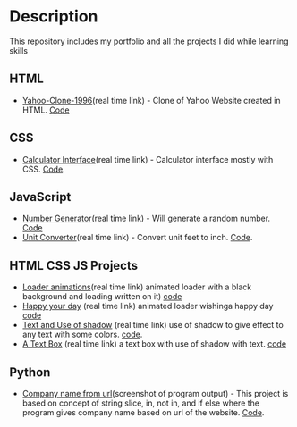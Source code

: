 # Description
This repository includes my portfolio and all the projects I did while learning skills


## HTML
- [Yahoo-Clone-1996](https://rohini-ranjanr.github.io/yahoo-clone-1996/yahoo_home.html)(real time link) - Clone of Yahoo Website created in HTML. [Code](https://github.com/rohini-ranjanR/rohini-ranjanR.github.io/blob/main/yahoo-clone-1996/yahoo_home.html)


## CSS
- [Calculator Interface](https://rohini-ranjanr.github.io/CSS%20Projects/calculator/home.html)(real time link) - Calculator interface mostly with CSS. [Code](https://github.com/rohini-ranjanR/rohini-ranjanR.github.io/tree/main/CSS%20Projects/calculator).


## JavaScript
- [Number Generator](https://rohini-ranjanr.github.io/Javascript%20Project/number%20generator/home.html)(real time link) - Will generate a random number. [Code](https://github.com/rohini-ranjanR/rohini-ranjanR.github.io/blob/main/Javascript%20Project/number%20generator/home.html)
- [Unit Converter](https://rohini-ranjanr.github.io/Javascript%20Project/unit%20converter/home.html)(real time link) - Convert unit feet to inch. [Code](https://github.com/rohini-ranjanR/rohini-ranjanR.github.io/tree/main/Javascript%20Project/unit%20converter).


## HTML CSS JS Projects 

- [Loader animations](https://rohini-ranjanr.github.io/HTML%20CSS%20Js%20projects/animations/loading.animation/loading.a/loading.html)(real time link) animated loader with a black background and loading written on it) [code](https://github.com/rohini-ranjanR/rohini-ranjanR.github.io/tree/main/HTML%20CSS%20Js%20projects/animations/loading.animation/loading.html)
- [Happy your day](https://rohini-ranjanr.github.io/HTML%20CSS%20Js%20projects/animations/loading.animation/loader/loader.html) (real time link) animated loader wishinga happy day [code](https://github.com/rohini-ranjanR/rohini-ranjanR.github.io/tree/main/HTML%20CSS%20Js%20projects/projects/animations/loading.animation/loader/loader.html)
- [Text and Use of shadow](https://rohini-ranjanr.github.io/HTML%20CSS%20Js%20projects/web/text/text/text.html) (real time link) use of shadow to give effect to any text with some colors. [code](https://github.com/rohini-ranjanR/rohini-ranjanR.github.io/tree/main/HTML%20CSS%20Js%20projects/web/text/text/text.html).
- [A Text Box](https://rohini-ranjanr.github.io/HTML%20CSS%20Js%20projects/web/text/text-effect/text.html) (real time link) a text box with use of shadow with text. [code](https://rohini-ranjanr.github.io/tree/main/HTML%20CSS%20Js%20projects/web/text/text-effect/text.html)


## Python
- [Company name from url](python/company_name_from_url/program.output.png)(screenshot of program output) - This project is based on concept of string slice, in, not in, and if else where the program gives company name based on url of the website. [Code](python/company_name_from_url/src.py).
